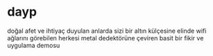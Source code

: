 # dayp


doğal afet ve ihtiyaç duyulan anlarda sizi bir altın külçesine elinde wifi ağlarını görebilen herkesi metal dedektörüne çeviren basit bir fikir ve uygulama demosu
